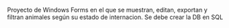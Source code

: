 Proyecto de Windows Forms en el que se muestran, editan, exportan y filtran animales según su estado de internacion.
Se debe crear la DB en SQL
